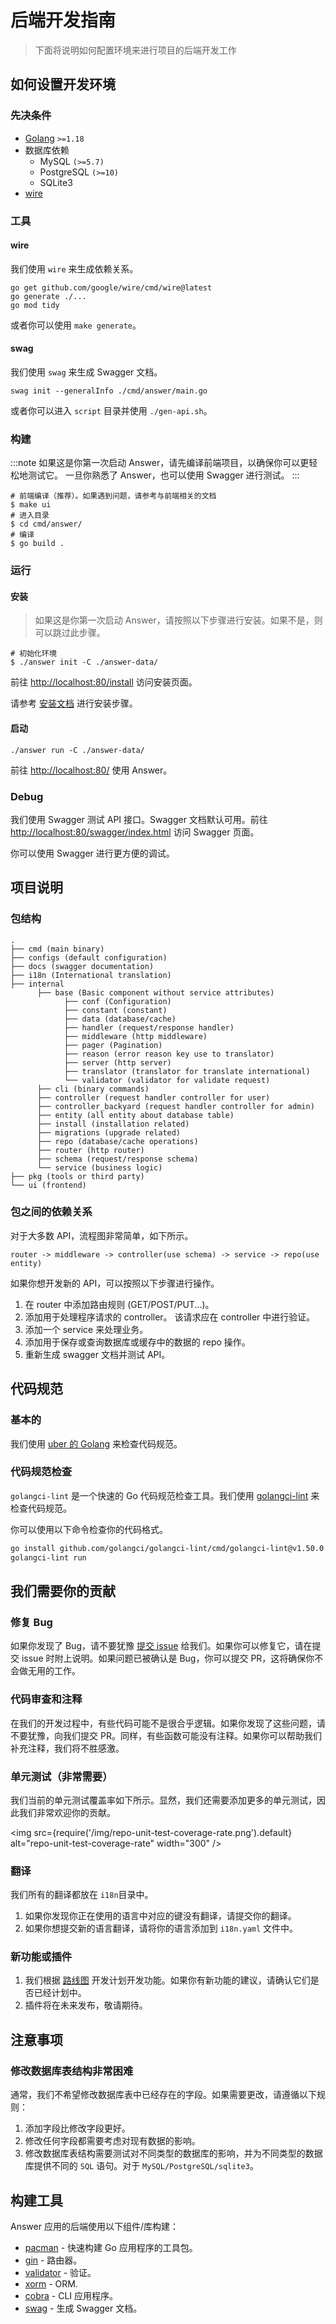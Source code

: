 ---
---

# 后端开发指南
>
> 下面将说明如何配置环境来进行项目的后端开发工作

## 如何设置开发环境

### 先决条件

- [Golang](https://go.dev/) `>=1.18`
- 数据库依赖
  - MySQL `(>=5.7)`
  - PostgreSQL `(>=10)`
  - SQLite3
- [wire](https://github.com/google/wire)

### 工具

#### wire

我们使用 `wire` 来生成依赖关系。

```shell
go get github.com/google/wire/cmd/wire@latest
go generate ./...
go mod tidy
```

或者你可以使用 `make generate`。

#### swag

我们使用 `swag` 来生成 Swagger 文档。

```shell
swag init --generalInfo ./cmd/answer/main.go
```

或者你可以进入 `script` 目录并使用 `./gen-api.sh`。

### 构建

:::note
如果这是你第一次启动 Answer，请先编译前端项目，以确保你可以更轻松地测试它。
一旦你熟悉了 Answer，也可以使用 Swagger 进行测试。
:::

```shell
# 前端编译（推荐）。如果遇到问题，请参考与前端相关的文档
$ make ui
# 进入目录
$ cd cmd/answer/
# 编译
$ go build .
```

### 运行

#### 安装
>
> 如果这是你第一次启动 Answer，请按照以下步骤进行安装。如果不是，则可以跳过此步骤。

```shell
# 初始化环境
$ ./answer init -C ./answer-data/
```

前往 <http://localhost:80/install> 访问安装页面。

请参考 [安装文档](../../installation) 进行安装步骤。

#### 启动

```shell
./answer run -C ./answer-data/
```

前往 <http://localhost:80/> 使用 Answer。

### Debug

我们使用 Swagger 测试 API 接口。Swagger 文档默认可用。前往 [http://localhost:80/swagger/index.html](http://127.0.0.1:8080/swagger/index.html) 访问 Swagger 页面。

你可以使用 Swagger 进行更方便的调试。

## 项目说明

### 包结构

```
.
├── cmd (main binary)
├── configs (default configuration)
├── docs (swagger documentation)
├── i18n (International translation)
├── internal
      ├── base (Basic component without service attributes)
            ├── conf (Configuration)
            ├── constant (constant)
            ├── data (database/cache)
            ├── handler (request/response handler)
            ├── middleware (http middleware)
            ├── pager (Pagination)
            ├── reason (error reason key use to translator)
            ├── server (http server)
            ├── translator (translator for translate international)
            └── validator (validator for validate request)
      ├── cli (binary commands)
      ├── controller (request handler controller for user)
      ├── controller_backyard (request handler controller for admin)
      ├── entity (all entity about database table)
      ├── install (installation related)
      ├── migrations (upgrade related)
      ├── repo (database/cache operations)
      ├── router (http router)
      ├── schema (request/response schema)
      └── service (business logic)
├── pkg (tools or third party)
└── ui (frontend)
```

### 包之间的依赖关系

对于大多数 API，流程图非常简单，如下所示。

```
router -> middleware -> controller(use schema) -> service -> repo(use entity)
```

如果你想开发新的 API，可以按照以下步骤进行操作。

1. 在 router 中添加路由规则 (GET/POST/PUT...)。
2. 添加用于处理程序请求的 controller。 该请求应在 controller 中进行验证。
3. 添加一个 service 来处理业务。
4. 添加用于保存或查询数据库或缓存中的数据的 repo 操作。
5. 重新生成 swagger 文档并测试 API。

## 代码规范

### 基本的

我们使用 [uber 的 Golang](https://github.com/uber-go/guide) 来检查代码规范。

### 代码规范检查

`golangci-lint` 是一个快速的 Go 代码规范检查工具。我们使用 [golangci-lint](https://github.com/golangci/golangci-lint) 来检查代码规范。

你可以使用以下命令检查你的代码格式。

```bash
go install github.com/golangci/golangci-lint/cmd/golangci-lint@v1.50.0
golangci-lint run
```

## 我们需要你的贡献

### 修复 Bug

如果你发现了 Bug，请不要犹豫 [提交 issue](https://github.com/apache/incubator-answer/issues)  给我们。如果你可以修复它，请在提交 issue 时附上说明。如果问题已被确认是 Bug，你可以提交 PR，这将确保你不会做无用的工作。

### 代码审查和注释

在我们的开发过程中，有些代码可能不是很合乎逻辑。如果你发现了这些问题，请不要犹豫，向我们提交 PR。同样，有些函数可能没有注释。如果你可以帮助我们补充注释，我们将不胜感激。

### 单元测试（非常需要）

我们当前的单元测试覆盖率如下所示。显然，我们还需要添加更多的单元测试，因此我们非常欢迎你的贡献。

<img
src={require('/img/repo-unit-test-coverage-rate.png').default}
alt="repo-unit-test-coverage-rate"
width="300"
/>

### 翻译

我们所有的翻译都放在 `i18n`目录中。

1. 如果你发现你正在使用的语言中对应的键没有翻译，请提交你的翻译。
2. 如果你想提交新的语言翻译，请将你的语言添加到 `i18n.yaml` 文件中。

### 新功能或插件

1. 我们根据 [路线图](https://github.com/orgs/apache/projects/301) 开发计划开发功能。如果你有新功能的建议，请确认它们是否已经计划中。
2. 插件将在未来发布，敬请期待。

## 注意事项

### 修改数据库表结构非常困难

通常，我们不希望修改数据库表中已经存在的字段。如果需要更改，请遵循以下规则：

1. 添加字段比修改字段更好。
2. 修改任何字段都需要考虑对现有数据的影响。
3. 修改数据库表结构需要测试对不同类型的数据库的影响，并为不同类型的数据库提供不同的 `SQL` 语句。对于 `MySQL/PostgreSQL/sqlite3`。

## 构建工具

Answer 应用的后端使用以下组件/库构建：

- [pacman](https://github.com/segmentfault/pacman) - 快速构建 Go 应用程序的工具包。
- [gin](https://github.com/gin-gonic/gin/) - 路由器。
- [validator](https://github.com/go-playground/validator/) - 验证。
- [xorm](https://xorm.io/) - ORM.
- [cobra](https://github.com/spf13/cobra) - CLI 应用程序。
- [swag](https://github.com/swaggo/swag) -  生成 Swagger 文档。
